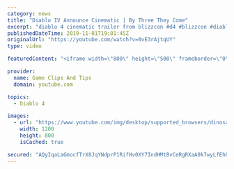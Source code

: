 ```yaml
---
category: news
title: "Diablo IV Announce Cinematic | By Three They Come"
excerpt: "diablo 4 cinematic trailer from blizzcon #d4 #blizzcon #diablo."
publishedDateTime: 2019-11-01T19:01:45Z
originalUrl: "https://youtube.com/watch?v=0vE3rAjtqUY"
type: video

featuredContent: "<iframe width=\"800\" height=\"500\" frameborder=\"0\" src=\"https://www.youtube.com/embed/0vE3rAjtqUY\" allow=\"accelerometer; autoplay; encrypted-media; gyroscope; picture-in-picture\" allowfullscreen></iframe>"

provider:
  name: Game Clips And Tips
  domain: youtube.com

topics:
  - Diablo 4

images:
  - url: "https://www.youtube.com/img/desktop/supported_browsers/dinosaur.png"
    width: 1200
    height: 800
    isCached: true

secured: "AQyIqaLaGmocfTrX8JqYNdprP1RifHv0XY7IndHMtBvCeRgRXaA0k7wyLfEhOyRkxX0wjfbfFtCW3mzHKGQQypCBzBrXcQYaYCdCc01CFoqDEJD9AxDUtz4NM15cxYA+5bcIKC9yi6at5OCOebR7W8F4ysopw5/UfBK4VGKvEE56Itm3/xIqQoG9Vu/wUg5cDHR4h7nPW1jN5Ztwr4TDI5YEaxvyYEHD81pNIFWvyNcVGplolYQvlID+1ChxaTFhfdCp2sw743OXOAVQbOVdxx0omDgsyE2nIqALfquI47YmmG8iGC0qTzynYJOmL8HCH38a6uu7e5Y27zu+c6Rkfquuy8aNyvBd0eBsGgsj1KUgPg2oImbcb/KidAC1iCeS58zN/4NB9clLQbK7iOT8QQ==;DTBa5o4/9w/EAHnEcxbA8g=="
---
```



